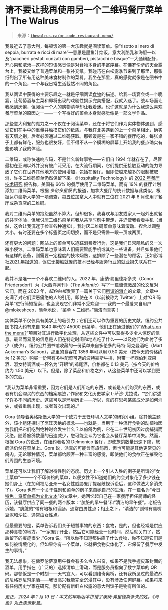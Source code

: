 <!--yml

category: 未分类

date: 2024-05-27 14:57:29

-->

# 请不要让我再使用另一个二维码餐厅菜单 | The Walrus

> 来源：[`thewalrus.ca/qr-code-restaurant-menu/`](https://thewalrus.ca/qr-code-restaurant-menu/)

我最近去了意大利，每顿饭的第一大乐趣就是阅读菜单。像“risotto al nero di seppia, burrata e ricci di mare”—意思是墨鱼汁烩饭，意大利酪乳和海胆—以及“paccheri pestati cunzati con gamberi, pistacchi e bisque”—大通粉配虾，开心果和浓汤—这样的短语感觉像是对食物本身的丰富序幕。在佛罗伦萨的天台露台上，我被交给了普通菜单和一张补充纸。我碰巧在白松露季节来到了那里，那张纸列出了所有用这种美味食材制作的菜肴。我坐在那里，真的感觉就像是在图书中的一个角色，一个与我日常生活截然不同的角色。

我从阅读中获得的主要乐趣之一就是仔细阅读[食物](https://thewalrus.ca/tag/food/)的描述。给我一场宴会或一个晚宴，让葡萄酒与主菜和即将出现的戏剧性揭示完美搭配，我就入迷了。战斗场面让我感到厌倦，但阅读一个人的购物清单却让我着迷。也许这就是为什么我这么喜欢餐厅菜单的原因之一——一个写得好的菜单本身就感觉像是一部文学作品。

那些意大利餐的魔力之一不仅在于阅读菜单，还在于将它们作为实体物体遇到，感受它们在手中的重量并触摸它们的纸质。与我在北美遇到的上一个菜单相比，确实有天壤之别，后者必须通过二维码获取。那顿饭是在一家不错的餐厅吃的，每张桌子上都有鲜花，服务也很友好，但不得不从一个模糊的屏幕上开始我的餐点确实有些影响了我的体验。

二维码，或称快速响应码，不是什么新鲜事物——它们自 1994 年就存在了，尽管最初在亚洲以外并没有被广泛采用。在大流行期间，它们提供无接触互动的能力导致了它们在世界其他地方的使用增加，包括在餐厅。但即使越来越多的限制被取消，许多二维码菜单仍然保留下来。《Hospitality Technology》的 [2022 年餐厅技术研究](https://hospitalitytech.com/2022-restaurant-technology-study) 报告称，美国有 66% 的餐厅使用了二维码菜单，而有 19% 的餐厅计划添加二维码菜单。根据 *多伦多星报* 的报道，加拿大餐厅的统计数据与此类似，根据达尔豪斯大学的一项调查，每五位加拿大人中就有三位在 2021 年 8 月使用了餐厅或杂货店的二维码。

我对二维码菜单的抱怨虽然不算大，但却很多。我喜欢与朋友或家人一起外出就餐的共享体验，但我讨厌二维码菜单将我从共享时刻中带走，并迫使我看着手机（当然，这会让我沉迷于检查各种通知）。我讨厌二维码菜单意味着滚动、捏合以调整大小，有时还要在多个标签页之间切换，而不是只需瞥一眼一页或两页。

还有更大的问题：网站上的菜单可以追踪消费者行为，这是我们日常隐私的又一次微小侵蚀。二维码菜单也意味着人们需要智能手机或其他一些设备，并且如果他们有这样的设备，则需要一定程度的技术娴熟，这排除了一些潜在的顾客。正如彭博社[2021 年报道的](https://www.bloomberg.com/news/features/2021-06-18/did-the-pandemic-kill-off-the-restaurant-menu)，促进无接触就餐的技术已经与服务行业的就业损失联系在一起。

我并不是唯一一个不喜欢二维码的人。2022 年，康纳·弗里德斯多夫（Conor Friedersdorf）为《大西洋月刊》（*The Atlantic*）写了一篇[慷慨激昂的论文](https://www.theatlantic.com/ideas/archive/2022/10/qr-code-menus-restaurants-pandemic/671888/)反对它们，而在 2023 年，*纽约时报*发表了一篇关于它们[所谓的消亡](https://www.nytimes.com/2023/05/22/dining/restaurant-qr-code-menu.html)的文章，文章中充满了对它们深恶痛绝的人的引用。即使在 X（以前被称为 Twitter）上对“QR 码菜单”进行简短搜索，也会发现它们非常不受欢迎——我的一个最爱来自用户@mlokeshceo，简单地说，“菜单 > 二维码。”简洁而真实！

实体菜单不仅仅具有美学上的吸引力；它们还可以作为重要的历史文献。纽约公共图书馆大约有来自 1840 年代的 45000 份菜单，他们正在通过他们的“[What’s on the menu?](https://menus.nypl.org/)”项目对其进行数字化处理，从这些文件中可以获得多少令人惊讶的信息。最显而易见的信息是人们在特定时间和地点吃了什么——以及他们为此付了多少（或少）。纽约公共图书馆收藏的一份菜单来自多伦多的马特·阿克曼酒吧（Mart Ackerman’s Saloon），那里的食客在 1856 年可以用 0.50 美元（按今天的价格约为 12 美元）购买一份带有多种配菜可选的波特豪斯牛排，附带一杯西伯利亚果酒、淑女特调酒或一杯名为“开眼”的鸡尾酒，价格都在 0.13 美元（按今天的价格约为 1.50 美元）以下。但是，除了菜品和价格之外，从这些菜单中还可以学到更多的东西。

“我认为菜单非常重要，因为它们是人们所吃的东西，或者是人们购买的东西，或者有机会购买的东西的档案痕迹，”作家和文化历史学家 L·萨沙·戈拉说。“它们讲述了许多不同的历史。这些可以是环境历史——所以，真的在思考某些成分是如何消失，或者重新出现，或者首次出现的。”

Gora 领导着奥格斯堡大学的一个致力于烹饪环境人文学的研究小组。除其他主题外，该小组还探讨了烹饪灭绝的概念——也就是，当用于一种流行食物的动植物因为我们把它们吃到绝种时会发生什么？以旅鸽为例，它在二十世纪初因过度捕猎而灭绝。随着旅鸽数量的迅速减少，您可能会认为它也会从餐厅菜单中消失。然而，根据 Gora 的说法，在纽约著名的 Delmonico 餐厅，即使旅鸽数量迅速下降，旅鸽派仍然在菜单上。Gora 说，派真的可能含有旅鸽肉，但也可能是其他更常见的鸽肉。无论哪种情况，菜单都给顾客一种丰富的感觉，即使他们的食欲正在摧毁他们周围的生态环境。

菜单还可以让我们了解对待性别的态度。历史上一个引人入胜的例子是所谓的“女士菜单”——一个不印价格的菜单，以便女性不知道她们的约会对象花了多少钱在她们身上（在加利福尼亚州一名女性威胁餐厅提起歧视诉讼后，这种做法大多消失了）。Gora 也有一个关于性别和菜单的例子来自她自己的生活。在一篇名为“[今日特色：将菜单视为文化文本](https://ecampusontario.pressbooks.pub/foodstudies/chapter/reading-menus/)”的文章中，她回忆起自己在一家餐厅担任厨师的经历，该餐厅供应了同一餐的两个版本：“肮脏的早午餐”和“清洁的早午餐”。老板告诉她，“肮脏的”带有培根和香肠，通常由男性点；相比之下，“清洁的”则带有鹰嘴豆泥和沙拉，通常由女性点。

但最重要的是，菜单告诉我们关于短暂事物的东西：食物，是的，但也经常是供应那种食物的地方。“一家餐厅开业，然后它可能经营一段时间，然后就关门了，然后留下的痕迹很少，”Gora 说。“所以你不知道都供应了什么食物，你不知道它们是如何被情境化的。但如果你有一个菜单，它就把食物实体化了，它保留了餐厅中发生的事情。”

我无法想象，在佛罗伦萨享用午餐会有多么令人兴奋，如果不是我手握皮革封面的酒单，用手指在（广泛的）选择清单上滑动，而是服务员指向了数字菜单的 QR 码。那顿饭是一个时刻——天气宜人，可以看到维奇奥桥，还有我所见过的最浓烈的尼格罗尼鸡尾酒——我很高兴我能完全沉浸其中，没有涉及任何屏幕。如果将来有任何历史学家在研究，那份配有新鲜白松露的意大利饺子是物有所值的。

*更正，2024 年 1 月 19 日：本文的早期版本拼错了康纳·弗里德斯多夫的姓。《海象》为此表示歉意。*
